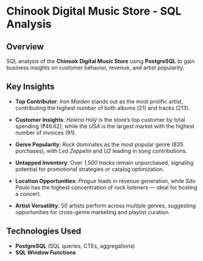 # Chinook Digital Music Store - SQL Analysis  

## Overview 

SQL analysis of the **Chinook Digital Music Store** using **PostgreSQL** to gain business insights on customer behavior, revenue, and artist popularity.  

## Key Insights  

* **Top Contributor**: *Iron Maiden* stands out as the most prolific artist, contributing the highest number of both albums (21) and tracks (213).

* **Customer Insights**: *Helena Holý* is the store’s top customer by total spending (₹49.62), while the *USA* is the largest market with the highest number of invoices (91).

* **Genre Popularity**: *Rock* dominates as the most popular genre (835 purchases), with *Led Zeppelin* and *U2* leading in song contributions.

* **Untapped Inventory**: Over *1,500 tracks* remain unpurchased, signaling potential for promotional strategies or catalog optimization.

* **Location Opportunities**: *Prague* leads in revenue generation, while *São Paulo* has the highest concentration of rock listeners — ideal for hosting a concert.

* **Artist Versatility**: 50 artists perform across multiple genres, suggesting opportunities for cross-genre marketing and playlist curation.

## Technologies Used  

- **PostgreSQL** (SQL queries, CTEs, aggregations)  
- **SQL Window Functions**  
